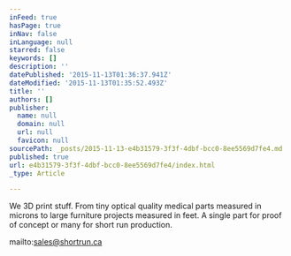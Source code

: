 ```yaml
---
inFeed: true
hasPage: true
inNav: false
inLanguage: null
starred: false
keywords: []
description: ''
datePublished: '2015-11-13T01:36:37.941Z'
dateModified: '2015-11-13T01:35:52.493Z'
title: ''
authors: []
publisher:
  name: null
  domain: null
  url: null
  favicon: null
sourcePath: _posts/2015-11-13-e4b31579-3f3f-4dbf-bcc0-8ee5569d7fe4.md
published: true
url: e4b31579-3f3f-4dbf-bcc0-8ee5569d7fe4/index.html
_type: Article

---
```

We 3D print stuff. From tiny optical quality medical parts measured in microns to large furniture projects measured in feet. A  single part for proof of concept or many for short run production.

mailto:sales@shortrun.ca